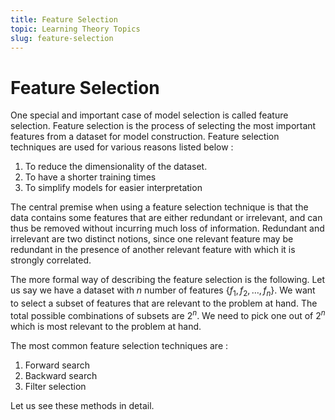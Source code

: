 ```yaml
---
title: Feature Selection
topic: Learning Theory Topics
slug: feature-selection
---
```


# Feature Selection

One special and important case of model selection is called feature selection. Feature selection is the process of selecting the most important features from a dataset for model construction. Feature selection techniques are used for various reasons listed below :
1. To reduce the dimensionality of the dataset.
2. To have a shorter training times
3. To simplify models for easier interpretation 

The central premise when using a feature selection technique is that the data contains some features that are either redundant or irrelevant, and can thus be removed without incurring much loss of information. Redundant and irrelevant are two distinct notions, since one relevant feature may be redundant in the presence of another relevant feature with which it is strongly correlated.

The more formal way of describing the feature selection is the following. Let us say we have a dataset with $n$ number of features $\{f_1,f_2,\ldots,f_n\}$. We want to select a subset of features that are relevant to the problem at hand. The total possible combinations of subsets are $2^n$. We need to pick one out of $2^n$ which is most relevant to the problem at hand.

The most common feature selection techniques are :
1. Forward search 
2. Backward search
3. Filter selection

Let us see these methods in detail.